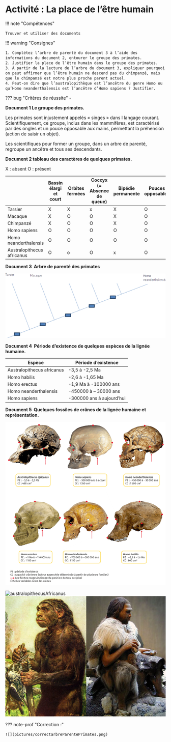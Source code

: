 # Activité : La place de l’être humain

!!! note "Compétences"

    Trouver et utiliser des documents 

!!! warning "Consignes"

    1. Complétez l’arbre de parenté du document 3 à l’aide des informations du document 2, entourer le groupe des primates.
    2. Justifier la place de l’être humain dans le groupe des primates.
    3. À partir de la lecture de l’arbre du document 3, expliquer pourquoi on peut affirmer que l’être humain ne descend pas du chimpanzé, mais que le chimpanzé est notre plus proche parent actuel.
    4. Peut-on dire que l’australopithèque est l’ancêtre du genre Homo ou qu’Homo neanderthalensis est l’ancêtre d’Homo sapiens ? Justifier.
    
??? bug "Critères de réussite"
    - 


**Document 1 Le groupe des primates.**

Les primates sont injustement appelés « singes » dans l langage courant. 
Scientifiquement, ce groupe, inclus dans les mammifères, est caractérisé par des ongles et un pouce opposable aux mains, permettant la préhension (action de saisir un objet).

Les scientifiques pour former un groupe, dans un arbre de parenté, regroupe un ancêtre et tous ses descendants.

**Document 2 tableau des caractères de quelques primates.**

X : absent O : présent

| | Bassin élargi et court | Orbites fermées | Coccyx (= Absence de queue) | Bipédie permanente | Pouces opposables | Ongles |
|----------------------------|------------------------|-----------------|-----------------------------|--------------------|-------------------|--------|
| Tarsier | X | X | x | X | O | o |
| Macaque | X | O | O | X | O | O |
| Chimpanzé | X | O | O | X | O | O |
| Homo sapiens | O | O | O | O | O | O |
| Homo neanderthalensis | O | O | O | O | O | O |
| Australopithecus africanus | O | o | O | x | O | O |

**Document 3  Arbre de parenté des primates**

![](pictures/arbreParentePrimates.png)

**Document 4  Période d’existence de quelques espèces de la lignée humaine.**

| Espèce    | Période d’existence  |
|----------------------------|---------------------------|
| Australopithecus africanus | -3,5 à -2,5 Ma  |
| Homo habilis | -2,6 à -1,65 Ma |
| Homo erectus | -1,9 Ma à -100000 ans |
| Homo neanderthalensis | -450000 à – 30000 ans |
| Homo sapiens | -300000 ans à aujourd’hui |

**Document 5  Quelques fossiles de crânes de la lignée humaine et représentation.**

![](Pictures/cranesHominines.png)

![australopithecusAfricanus](australopithecusAfricanus.jpg")
![homo Neandertalis](Pictures/homoNeandertalis.jpg)


??? note-prof "Correction :"

    ![](pictures/correctarbreParentePrimates.png)

